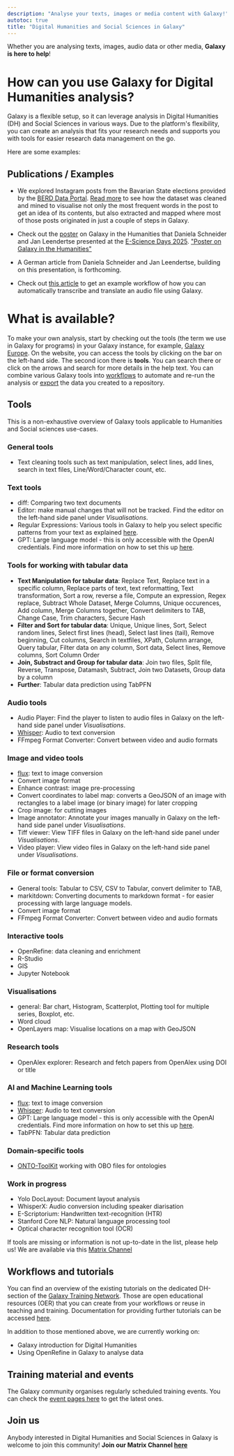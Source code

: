 ```yaml
---
description: "Analyse your texts, images or media content with Galaxy!"
autotoc: true
title: "Digital Humanities and Social Sciences in Galaxy"
---
```


<slot name="/community/sig/common_linkbox" />

Whether you are analysing texts, images, audio data or other media, **Galaxy is here to help**!


# How can you use Galaxy for Digital Humanities analysis?

Galaxy is a flexible setup, so it can leverage analysis in Digital Humanities (DH) and Social Sciences in various ways. Due to the platform's flexibility, you can create an analysis that fits your research needs and supports you with tools for easier research data management on the go.

Here are some examples:

## Publications / Examples

- We explored Instagram posts from the Bavarian State elections provided by the [BERD Data Portal](https://www.berd-nfdi.de/data-portal/). [Read more](https://galaxyproject.org/news/2025-05-20-berd-wf/) to see how the dataset was cleaned and mined to visualise not only the most frequent words in the post to get an idea of its contents, but also extracted and mapped where most of those posts originated in just a couple of steps in Galaxy.

- Check out the [poster](https://doi.org/10.11588/heidok.00036288) on Galaxy in the Humanities that Daniela Schneider and Jan Leendertse presented at the [E-Science Days 2025](https://artifact.galaxyproject.org/news/2025-03-14-e-science-days/).
["Poster on Galaxy in the Humanities"](https://archiv.ub.uni-heidelberg.de/volltextserver/36288/7/Schneider_Leendertse_Poster_Galaxy_2025.pdf)
  


- A German article from Daniela Schneider and Jan Leendertse, building on this presentation, is forthcoming.

- Check out [this article](https://galaxyproject.org/news/2024-09-02-chat-gpt/) to get an example workflow of how you can automatically transcribe and translate an audio file using Galaxy.


# What is available?

To make your own analysis, start by checking out the tools (the term we use in Galaxy for programs) in your Galaxy instance, for example, [Galaxy Europe](https://usegalaxy.eu/). On the website, you can access the tools by clicking on the bar on the left-hand side. The second icon there is **tools**. You can search there or click on the arrows and search for more details in the help text.
You can combine various Galaxy tools into [workflows](https://training.galaxyproject.org/training-material/topics/galaxy-interface/tutorials/history-to-workflow/tutorial.html) to automate and re-run the analysis or [export](https://galaxyproject.org/news/2024-05-03-inveniordm-integration/) the data you created to a repository.


## Tools

This is a non-exhaustive overview of Galaxy tools applicable to Humanities and Social sciences use-cases. 

### **General tools**
- Text cleaning tools such as text manipulation, select lines, add lines, search in text files, Line/Word/Character count, etc.
    
### **Text tools**
- diff: Comparing two text documents
- Editor: make manual changes that will not be tracked. Find the editor on the left-hand side panel under *Visualisations*.
- Regular Expressions: Various tools in Galaxy to help you select specific patterns from your text as explained [here](https://training.galaxyproject.org/training-material/faqs/galaxy/analysis_regular_expressions.html).
- GPT: Large language model - this is only accessible with the OpenAI credentials. Find more information on how to set this up [here](https://galaxyproject.org/news/2024-09-02-chat-gpt/).

### **Tools for working with tabular data**
- **Text Manipulation for tabular data**: Replace Text, Replace text in a specific column, Replace parts of text, text reformatting, Text transformation, Sort a row, reverse a file, Compute an expression, Regex replace, Subtract Whole Dataset, Merge Columns, Unique occurences, Add column, Merge Columns together, Convert delimiters to TAB, Change Case, Trim characters, Secure Hash
- **Filter and Sort for tabular data**: Unique, Unique lines, Sort, Select random lines, Select first lines (head), Select last lines (tail), Remove beginning, Cut columns, Search in textfiles, XPath, Column arrange, Query tabular, Filter data on any column, Sort data, Select lines, Remove columns, Sort Column Order
- **Join, Substract and Group for tabular data**: Join two files, Split file, Reverse, Transpose, Datamash, Subtract, Join two Datasets, Group data by a column
- **Further**:  Tabular data prediction using TabPFN 

### **Audio tools**
- Audio Player: Find the player to listen to audio files in Galaxy on the left-hand side panel under *Visualisations*.
- [Whisper](https://galaxyproject.org/news/2024-04-25-whisper-tool/): Audio to text conversion
- FFmpeg Format Converter: Convert between video and audio formats   

### **Image  and video tools**
- [flux](https://galaxyproject.org/news/2024-11-26-flux/): text to image conversion
- Convert image format
- Enhance contrast: image pre-processing
- Convert coordinates to label map: converts a GeoJSON of an image with rectangles to a label image (or binary image) for later cropping
- Crop image: for cutting images 
- Image annotator: Annotate your images manually in Galaxy on the left-hand side panel under *Visualisations*.
- Tiff viewer: View TIFF files in Galaxy on the left-hand side panel under *Visualisations*.
- Video player: View video files in Galaxy on the left-hand side panel under *Visualisations*.
    
### **File or format conversion**
- General tools: Tabular to CSV, CSV to Tabular, convert delimiter to TAB, 
- markitdown: Converting documents to markdown format - for easier processing with large language models.
- Convert image format
- FFmpeg Format Converter: Convert between video and audio formats

### **Interactive tools**
- OpenRefine: data cleaning and enrichment
- R-Studio
- GIS
- Jupyter Notebook

### **Visualisations**
- general: Bar chart, Histogram, Scatterplot, Plotting tool for multiple series, Boxplot, etc.
- Word cloud
- OpenLayers map: Visualise locations on a map with GeoJSON
    
### **Research tools**
-  OpenAlex explorer: Research and fetch papers from OpenAlex using DOI or title
    
### **AI and Machine Learning tools**
- [flux](https://galaxyproject.org/news/2024-11-26-flux/): text to image conversion
- [Whisper](https://galaxyproject.org/news/2024-04-25-whisper-tool/): Audio to text conversion
- GPT: Large language model - this is only accessible with the OpenAI credentials. Find more information on how to set this up [here](https://galaxyproject.org/news/2024-09-02-chat-gpt/).
- TabPFN: Tabular data prediction  

### **Domain-specific tools**
- [ONTO-ToolKit](https://doi.org/10.1186/1471-2105-11-S12-S8) working with OBO files for ontologies

### **Work in progress**
- Yolo DocLayout: Document layout analysis
- WhisperX: Audio conversion including speaker diarisation
- E-Scriptorium: Handwritten text-recognition (HTR)
- Stanford Core NLP: Natural language processing tool
- Optical character recognition tool (OCR)

If tools are missing or information is not up-to-date in the list, please help us! We are available via this [Matrix Channel](https://matrix.to/#/#galaxyproject-digital-humanities:matrix.org)

## Workflows and tutorials

You can find an overview of the existing tutorials on the dedicated DH-section of the [Galaxy Training Network](https://training.galaxyproject.org/training-material/topics/digital-humanities/). Those are open educational resources (OER) that you can create from your workflows or reuse in teaching and training. Documentation for providing further tutorials can be accessed [here](https://training.galaxyproject.org/training-material/topics/contributing/).

In addition to those mentioned above, we are currently working on:
- Galaxy introduction for Digital Humanities
- Using OpenRefine in Galaxy to analyse data

## Training material and events

The Galaxy community organises regularly scheduled training events. You can check the [event pages here](/events/) to get the latest ones.

## Join us

Anybody interested in Digital Humanities and Social Sciences in Galaxy is welcome to join this community! **Join our Matrix Channel [here](https://matrix.to/#/#galaxyproject-digital-humanities:matrix.org)**
